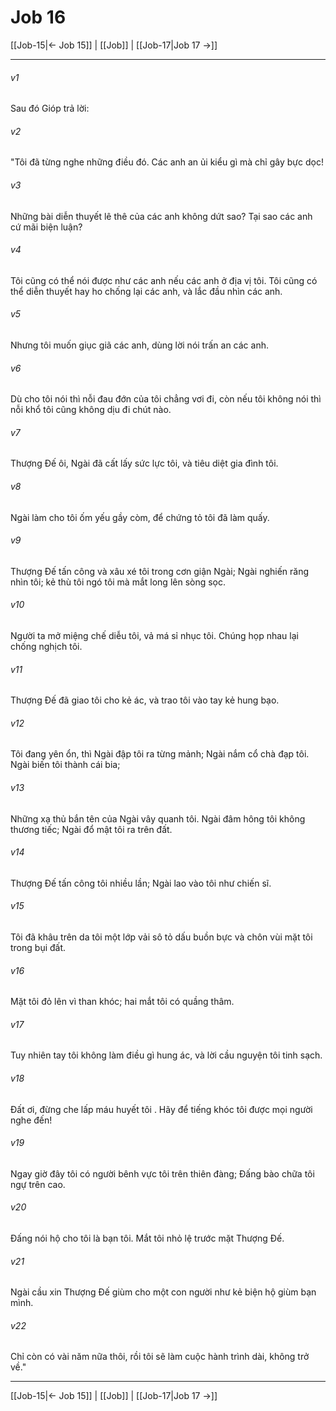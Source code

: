 # Job 16

[[Job-15|← Job 15]] | [[Job]] | [[Job-17|Job 17 →]]
***



###### v1 
Sau đó Gióp trả lời: 

###### v2 
"Tôi đã từng nghe những điều đó. Các anh an ủi kiểu gì mà chỉ gây bực dọc! 

###### v3 
Những bài diễn thuyết lê thê của các anh không dứt sao? Tại sao các anh cứ mãi biện luận? 

###### v4 
Tôi cũng có thể nói được như các anh nếu các anh ở địa vị tôi. Tôi cũng có thể diễn thuyết hay ho chống lại các anh, và lắc đầu nhìn các anh. 

###### v5 
Nhưng tôi muốn giục giã các anh, dùng lời nói trấn an các anh. 

###### v6 
Dù cho tôi nói thì nỗi đau đớn của tôi chẳng vơi đi, còn nếu tôi không nói thì nỗi khổ tôi cũng không dịu đi chút nào. 

###### v7 
Thượng Đế ôi, Ngài đã cất lấy sức lực tôi, và tiêu diệt gia đình tôi. 

###### v8 
Ngài làm cho tôi ốm yếu gầy còm, để chứng tỏ tôi đã làm quấy. 

###### v9 
Thượng Đế tấn công và xâu xé tôi trong cơn giận Ngài; Ngài nghiến răng nhìn tôi; kẻ thù tôi ngó tôi mà mắt long lên sòng sọc. 

###### v10 
Người ta mở miệng chế diễu tôi, vả má sỉ nhục tôi. Chúng họp nhau lại chống nghịch tôi. 

###### v11 
Thượng Đế đã giao tôi cho kẻ ác, và trao tôi vào tay kẻ hung bạo. 

###### v12 
Tôi đang yên ổn, thì Ngài đập tôi ra từng mảnh; Ngài nắm cổ chà đạp tôi. Ngài biến tôi thành cái bia; 

###### v13 
Những xạ thủ bắn tên của Ngài vây quanh tôi. Ngài đâm hông tôi không thương tiếc; Ngài đổ mật tôi ra trên đất. 

###### v14 
Thượng Đế tấn công tôi nhiều lần; Ngài lao vào tôi như chiến sĩ. 

###### v15 
Tôi đã khâu trên da tôi một lớp vải sô tỏ dấu buồn bực và chôn vùi mặt tôi trong bụi đất. 

###### v16 
Mặt tôi đỏ lên vì than khóc; hai mắt tôi có quầng thâm. 

###### v17 
Tuy nhiên tay tôi không làm điều gì hung ác, và lời cầu nguyện tôi tinh sạch. 

###### v18 
Đất ơi, đừng che lấp máu huyết tôi . Hãy để tiếng khóc tôi được mọi người nghe đến! 

###### v19 
Ngay giờ đây tôi có người bênh vực tôi trên thiên đàng; Đấng bào chữa tôi ngự trên cao. 

###### v20 
Đấng nói hộ cho tôi là bạn tôi. Mắt tôi nhỏ lệ trước mặt Thượng Đế. 

###### v21 
Ngài cầu xin Thượng Đế giùm cho một con người như kẻ biện hộ giùm bạn mình. 

###### v22 
Chỉ còn có vài năm nữa thôi, rồi tôi sẽ làm cuộc hành trình dài, không trở về."

***
[[Job-15|← Job 15]] | [[Job]] | [[Job-17|Job 17 →]]
